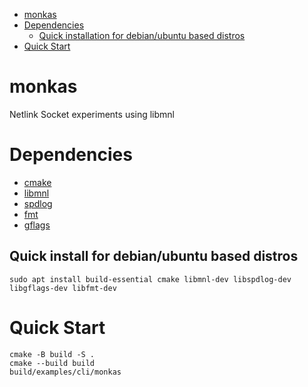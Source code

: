 <!--toc:start-->

- [monkas](#monkas)
- [Dependencies](#dependencies)
  - [Quick installation for debian/ubuntu based distros](#quick-install-for-debianubuntu-based-distors)
- [Quick Start](#quick-start)
<!--toc:end-->

# monkas

Netlink Socket experiments using libmnl

# Dependencies

- [cmake](https://cmake.org/)
- [libmnl](https://netfilter.org/projects/libmnl/)
- [spdlog](https://github.com/gabime/spdlog)
- [fmt](https://fmt.dev)
- [gflags](https://github.com/gflags/gflags)

## Quick install for debian/ubuntu based distros

```console
sudo apt install build-essential cmake libmnl-dev libspdlog-dev libgflags-dev libfmt-dev
```

# Quick Start

```console
cmake -B build -S .
cmake --build build
build/examples/cli/monkas
```
